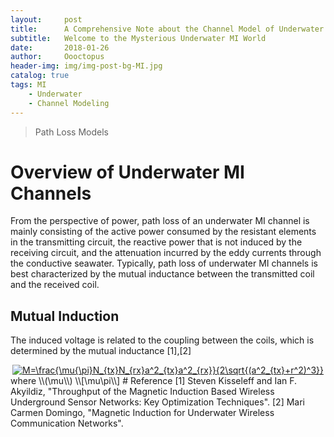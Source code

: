 ```yaml
---
layout:     post
title:      A Comprehensive Note about the Channel Model of Underwater Magnetic Induction Communications
subtitle:   Welcome to the Mysterious Underwater MI World
date:       2018-01-26
author:     Oooctopus
header-img: img/img-post-bg-MI.jpg
catalog: true
tags: MI
    - Underwater
    - Channel Modeling
---
```


> Path Loss Models


# Overview of Underwater MI Channels
From the perspective of power, path loss of an underwater MI channel is mainly consisting of the active power consumed by the resistant elements in the transmitting circuit, the reactive power that is not induced by the receiving circuit, and the attenuation incurred by the eddy currents through the conductive seawater. Typically, path loss of underwater MI channels is best characterized by the mutual inductance between the transmitted coil and the received coil. 

## Mutual Induction
The induced voltage is related to the coupling between the coils, which is determined by the mutual inductance [1],[2]    
<center>
<a href="http://www.codecogs.com/eqnedit.php?latex=M=\frac{\mu{\pi}N_{tx}N_{rx}a^2_{tx}a^2_{rx}}{2\sqrt{(a^2_{tx}&plus;r^2)^3}}" target="_blank"><img src="http://latex.codecogs.com/gif.latex?M=\frac{\mu{\pi}N_{tx}N_{rx}a^2_{tx}a^2_{rx}}{2\sqrt{(a^2_{tx}&plus;r^2)^3}}" title="M=\frac{\mu{\pi}N_{tx}N_{rx}a^2_{tx}a^2_{rx}}{2\sqrt{(a^2_{tx}+r^2)^3}}" /></a> 
</center>
where 
\\(\mu\\)
\\[\mu\pi\\]
# Reference
[1] Steven Kisseleff and Ian F. Akyildiz, "Throughput of the Magnetic Induction Based Wireless Underground Sensor Networks: Key Optimization Techniques".   
[2] Mari Carmen Domingo, "Magnetic Induction for Underwater Wireless Communication Networks".

